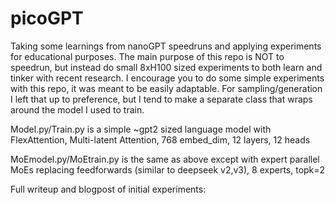 # picoGPT
Taking some learnings from nanoGPT speedruns and applying experiments for educational purposes.
The main purpose of this repo is NOT to speedrun, but instead do small 8xH100 sized experiments to both learn and tinker with recent research. I encourage you to do some simple experiments with this repo, it was meant to be easily adaptable. For sampling/generation I left that up to preference, but I tend to make a separate class that wraps around the model I used to train.


Model.py/Train.py is a simple ~gpt2 sized language model with FlexAttention, Multi-latent Attention, 768 embed_dim, 12 layers, 12 heads



MoEmodel.py/MoEtrain.py is the same as above except with expert parallel MoEs replacing feedforwards (similar to deepseek v2,v3), 8 experts, topk=2

Full writeup and blogpost of initial experiments:
